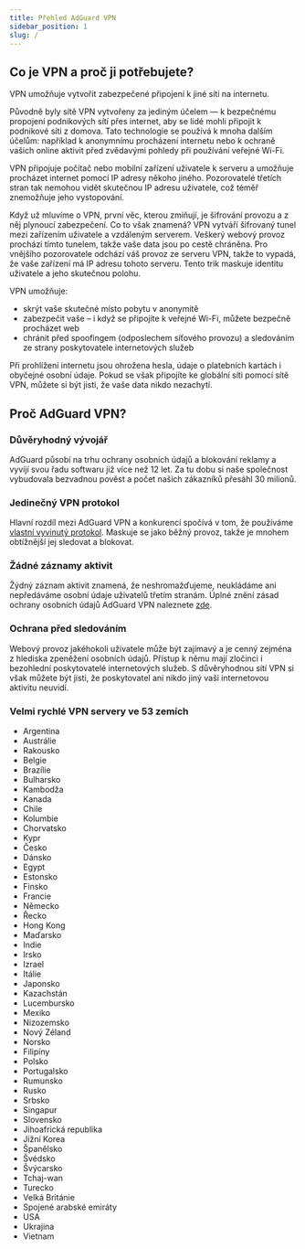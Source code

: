 ```yaml
---
title: Přehled AdGuard VPN
sidebar_position: 1
slug: /
---
```


## Co je VPN a proč ji potřebujete?

VPN umožňuje vytvořit zabezpečené připojení k jiné síti na internetu.

Původně byly sítě VPN vytvořeny za jediným účelem — k bezpečnému propojení podnikových sítí přes internet, aby se lidé mohli připojit k podnikové síti z domova. Tato technologie se používá k mnoha dalším účelům: například k anonymnímu procházení internetu nebo k ochraně vašich online aktivit před zvědavými pohledy při používání veřejné Wi-Fi.

VPN připojuje počítač nebo mobilní zařízení uživatele k serveru a umožňuje procházet internet pomocí IP adresy někoho jiného. Pozorovatelé třetích stran tak nemohou vidět skutečnou IP adresu uživatele, což téměř znemožňuje jeho vystopování.

Když už mluvíme o VPN, první věc, kterou zmiňují, je šifrování provozu a z něj plynoucí zabezpečení. Co to však znamená? VPN vytváří šifrovaný tunel mezi zařízením uživatele a vzdáleným serverem. Veškerý webový provoz prochází tímto tunelem, takže vaše data jsou po cestě chráněna. Pro vnějšího pozorovatele odchází váš provoz ze serveru VPN, takže to vypadá, že vaše zařízení má IP adresu tohoto serveru. Tento trik maskuje identitu uživatele a jeho skutečnou polohu.

VPN umožňuje:

- skrýt vaše skutečné místo pobytu v anonymitě
- zabezpečit vaše – i když se připojíte k veřejné Wi-Fi, můžete bezpečně procházet web
- chránit před spoofingem (odposlechem síťového provozu) a sledováním ze strany poskytovatele internetových služeb

Při prohlížení internetu jsou ohrožena hesla, údaje o platebních kartách i obyčejné osobní údaje. Pokud se však připojíte ke globální síti pomocí sítě VPN, můžete si být jisti, že vaše data nikdo nezachytí.

## Proč AdGuard VPN?

### Důvěryhodný vývojář

AdGuard působí na trhu ochrany osobních údajů a blokování reklamy a vyvíjí svou řadu softwaru již více než 12 let. Za tu dobu si naše společnost vybudovala bezvadnou pověst a počet našich zákazníků přesáhl 30 milionů.

### Jedinečný VPN protokol

Hlavní rozdíl mezi AdGuard VPN a konkurencí spočívá v tom, že používáme [vlastní vyvinutý protokol](/general/adguard-vpn-protocol.mdx). Maskuje se jako běžný provoz, takže je mnohem obtížnější jej sledovat a blokovat.

### Žádné záznamy aktivit

Žýdný záznam aktivit znamená, že neshromažďujeme, neukládáme ani nepředáváme osobní údaje uživatelů třetím stranám. Úplné znění zásad ochrany osobních údajů AdGuard VPN naleznete [zde](https://adguard-vpn.com/privacy.html).

### Ochrana před sledováním

Webový provoz jakéhokoli uživatele může být zajímavý a je cenný zejména z hlediska zpeněžení osobních údajů. Přístup k němu mají zločinci i bezohlední poskytovatelé internetových služeb. S důvěryhodnou sítí VPN si však můžete být jisti, že poskytovatel ani nikdo jiný vaši internetovou aktivitu neuvidí.

### Velmi rychlé VPN servery ve 53 zemích

- Argentina
- Austrálie
- Rakousko
- Belgie
- Brazílie
- Bulharsko
- Kambodža
- Kanada
- Chile
- Kolumbie
- Chorvatsko
- Kypr
- Česko
- Dánsko
- Egypt
- Estonsko
- Finsko
- Francie
- Německo
- Řecko
- Hong Kong
- Maďarsko
- Indie
- Irsko
- Izrael
- Itálie
- Japonsko
- Kazachstán
- Lucembursko
- Mexiko
- Nizozemsko
- Nový Zéland
- Norsko
- Filipíny
- Polsko
- Portugalsko
- Rumunsko
- Rusko
- Srbsko
- Singapur
- Slovensko
- Jihoafrická republika
- Jižní Korea
- Španělsko
- Švédsko
- Švýcarsko
- Tchaj-wan
- Turecko
- Velká Británie
- Spojené arabské emiráty
- USA
- Ukrajina
- Vietnam
